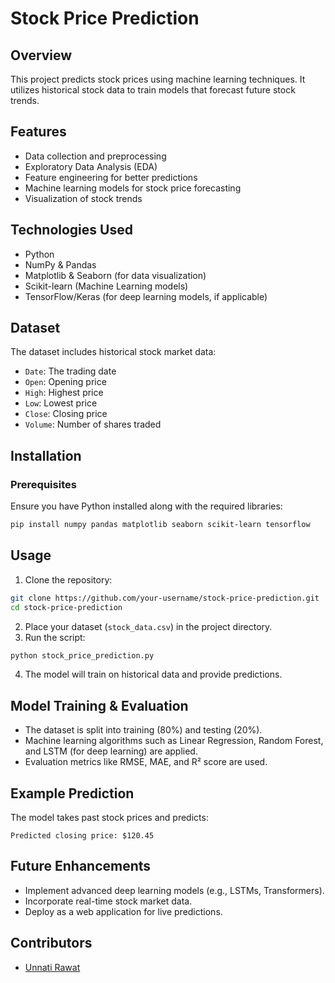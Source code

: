 # Stock Price Prediction

## Overview
This project predicts stock prices using machine learning techniques. It utilizes historical stock data to train models that forecast future stock trends.

## Features
- Data collection and preprocessing
- Exploratory Data Analysis (EDA)
- Feature engineering for better predictions
- Machine learning models for stock price forecasting
- Visualization of stock trends

## Technologies Used
- Python
- NumPy & Pandas
- Matplotlib & Seaborn (for data visualization)
- Scikit-learn (Machine Learning models)
- TensorFlow/Keras (for deep learning models, if applicable)

## Dataset
The dataset includes historical stock market data:
- `Date`: The trading date
- `Open`: Opening price
- `High`: Highest price
- `Low`: Lowest price
- `Close`: Closing price
- `Volume`: Number of shares traded

## Installation
### Prerequisites
Ensure you have Python installed along with the required libraries:
```bash
pip install numpy pandas matplotlib seaborn scikit-learn tensorflow
```

## Usage
1. Clone the repository:
```bash
git clone https://github.com/your-username/stock-price-prediction.git
cd stock-price-prediction
```
2. Place your dataset (`stock_data.csv`) in the project directory.
3. Run the script:
```bash
python stock_price_prediction.py
```
4. The model will train on historical data and provide predictions.

## Model Training & Evaluation
- The dataset is split into training (80%) and testing (20%).
- Machine learning algorithms such as Linear Regression, Random Forest, and LSTM (for deep learning) are applied.
- Evaluation metrics like RMSE, MAE, and R² score are used.

## Example Prediction
The model takes past stock prices and predicts:
```
Predicted closing price: $120.45
```

## Future Enhancements
- Implement advanced deep learning models (e.g., LSTMs, Transformers).
- Incorporate real-time stock market data.
- Deploy as a web application for live predictions.

## Contributors
- [Unnati Rawat](https://github.com/unnatirawat19)



